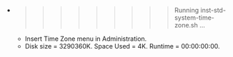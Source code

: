* >>>>>>>>> Running inst-std-system-time-zone.sh ...
  * Insert Time Zone menu in Administration.
  * Disk size = 3290360K. Space Used = 4K. Runtime = 00:00:00:00.
